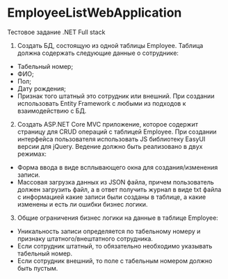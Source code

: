 # EmployeeListWebApplication

Тестовое задание .NET Full stack

1.	Создать БД, состоящую из одной таблицы Employee. Таблица должна содержать следующие данные о сотруднике:
-	Табельный номер;
-	ФИО;
-	Пол;
-	Дату рождения;
-	Признак того штатный это сотрудник или внешний.
При создании использовать Entity Framework с любыми из подходов к взаимодействию с БД.

2.	Создать ASP.NET Core MVC приложение, которое содержит страницу для CRUD операций с таблицей Employee.
При создании интерфейса пользователя использовать JS библиотеку EasyUI версии для jQuery. Ведение должно быть реализовано в двух режимах:
-	Форма ввода в виде всплывающего окна для создания/изменения записи.
-	Массовая загрузка данных из JSON файла, причем пользователь должен загрузить файл, а в ответ получить журнал в виде txt файла с информацией какие записи были созданы в таблице, а какие изменены и есть ли ошибки бизнес логики.

3.	Общие ограничения бизнес логики на данные в таблице Employee:
-	Уникальность записи определяется по табельному номеру и признаку штатного/внештатного сотрудника.
-	Если сотрудник штатный, то обязательно необходимо указывать табельный номер.
-	Если сотрудник внешний, то поле с табельным номером должно быть пустым.
